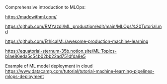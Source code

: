 Comprehensive introduction to MLOps: 


https://madewithml.com/

https://github.com/RMYazdi/ML_production/edit/main/MLOps%20Tutorial.md

https://github.com/EthicalML/awesome-production-machine-learning

https://equatorial-sternum-35b.notion.site/ML-Topics-b1ae86eda5c54b02bb22ad751dfda8e5

Example of ML model deployment in cloud https://www.datacamp.com/tutorial/tutorial-machine-learning-pipelines-mlops-deployment

